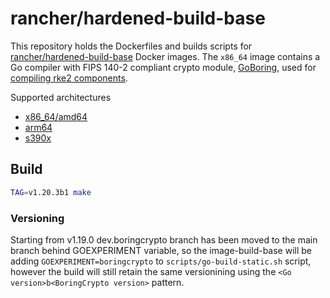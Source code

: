 # rancher/hardened-build-base

This repository holds the Dockerfiles and builds scripts for [rancher/hardened-build-base](https://hub.docker.com/r/rancher/hardened-build-base) Docker images. The `x86_64` image contains a Go compiler with FIPS 140-2 compliant crypto module, [GoBoring](https://github.com/golang/go/tree/dev.boringcrypto/misc/boring), used for [compiling rke2 components](https://docs.rke2.io/security/fips_support/#fips-support-in-cluster-components).

Supported architectures

- [x86_64/amd64](Dockerfile.amd64)
- [arm64](Dockerfile.arm64)
- [s390x](Dockerfile.s390x)

## Build

```sh
TAG=v1.20.3b1 make
```

### Versioning

Starting from v1.19.0 dev.boringcrypto branch has been moved to the main branch behind GOEXPERIMENT variable, so the image-build-base will be adding `GOEXPERIMENT=boringcrypto` to `scripts/go-build-static.sh` script, however the build will still retain the same versionining using the `<Go version>b<BoringCrypto version>` pattern.
